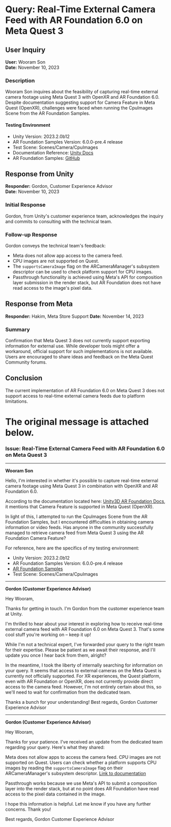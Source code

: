 # Query: Real-Time External Camera Feed with AR Foundation 6.0 on Meta Quest 3

## User Inquiry
**User:** Wooram Son  
**Date:** November 10, 2023

### Description
Wooram Son inquires about the feasibility of capturing real-time external camera footage using Meta Quest 3 with OpenXR and AR Foundation 6.0. Despite documentation suggesting support for Camera Feature in Meta Quest (OpenXR), challenges were faced when running the CpuImages Scene from the AR Foundation Samples.

#### Testing Environment
- Unity Version: 2023.2.0b12
- AR Foundation Samples Version: 6.0.0-pre.4 release
- Test Scene: Scenes/Camera/CpuImages
- Documentation Reference: [Unity Docs](https://docs.unity3d.com/Packages/com.unity.xr.arfoundation@6.0/manual/index.html#top)
- AR Foundation Samples: [GitHub](https://github.com/Unity-Technologies/arfoundation-samples)

## Response from Unity
**Responder:** Gordon, Customer Experience Advisor  
**Date:** November 10, 2023

### Initial Response
Gordon, from Unity's customer experience team, acknowledges the inquiry and commits to consulting with the technical team.

### Follow-up Response
Gordon conveys the technical team's feedback:
- Meta does not allow app access to the camera feed.
- CPU images are not supported on Quest.
- The `supportsCameraImage` flag on the ARCameraManager's subsystem descriptor can be used to check platform support for CPU images.
- Passthrough functionality is achieved using Meta's API for composition layer submission in the render stack, but AR Foundation does not have read access to the image's pixel data.


## Response from Meta
**Responder:** Hakim, Meta Store Support
**Date:** November 14, 2023

### Summary
Confirmation that Meta Quest 3 does not currently support exporting information for external use. While developer tools might offer a workaround, official support for such implementations is not available. Users are encouraged to share ideas and feedback on the Meta Quest Community forums.



## Conclusion
The current implementation of AR Foundation 6.0 on Meta Quest 3 does not support access to real-time external camera feeds due to platform limitations.



# The original message is attached below.

### Issue: Real-Time External Camera Feed with AR Foundation 6.0 on Meta Quest 3

---

**Wooram Son** 

Hello, I'm interested in whether it's possible to capture real-time external camera footage using Meta Quest 3 in combination with OpenXR and AR Foundation 6.0.

According to the documentation located here: [Unity3D AR Foundation Docs](https://docs.unity3d.com/Packages/com.unity.xr.arfoundation@6.0/manual/index.html#top), it mentions that Camera Feature is supported in Meta Quest (OpenXR).

In light of this, I attempted to run the CpuImages Scene from the AR Foundation Samples, but I encountered difficulties in obtaining camera information or video feeds. Has anyone in the community successfully managed to retrieve camera feed from Meta Quest 3 using the AR Foundation Camera Feature?

For reference, here are the specifics of my testing environment:
- Unity Version: 2023.2.0b12
- AR Foundation Samples Version: 6.0.0-pre.4 release
- [AR Foundation Samples](https://github.com/Unity-Technologies/arfoundation-samples)
- Test Scene: Scenes/Camera/CpuImages

---

**Gordon (Customer Experience Advisor)** 

Hey Wooram,

Thanks for getting in touch. I'm Gordon from the customer experience team at Unity.

I'm thrilled to hear about your interest in exploring how to receive real-time external camera feed with AR Foundation 6.0 on Meta Quest 3. That's some cool stuff you're working on – keep it up!

While I'm not a technical expert, I've forwarded your query to the right team for their expertise. Please be patient as we await their response, and I'll update you once I hear back from them, alright?

In the meantime, I took the liberty of internally searching for information on your query. It seems that access to external cameras on the Meta Quest is currently not officially supported. For XR experiences, the Quest platform, even with AR Foundation or OpenXR, does not currently provide direct access to the camera feed. However, I'm not entirely certain about this, so we'll need to wait for confirmation from the dedicated team.

Thanks a bunch for your understanding!
Best regards,
Gordon
Customer Experience Advisor

---

**Gordon (Customer Experience Advisor)** 

Hey Wooram,

Thanks for your patience. I've received an update from the dedicated team regarding your query. Here's what they shared:

Meta does not allow apps to access the camera feed. CPU images are not supported on Quest. Users can check whether a platform supports CPU images by reading the `supportsCameraImage` flag on their ARCameraManager's subsystem descriptor. [Link to documentation](#)

Passthrough works because we use Meta's API to submit a composition layer into the render stack, but at no point does AR Foundation have read access to the pixel data contained in the image.

I hope this information is helpful.
Let me know if you have any further concerns. Thank you!

Best regards,
Gordon
Customer Experience Advisor
